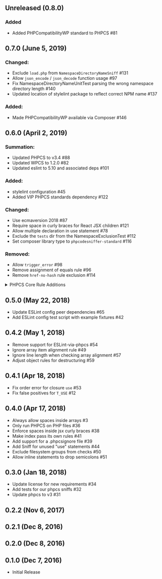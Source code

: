 ## Unreleased (0.8.0)

### Added
 - Added PHPCompatibilityWP standard to PHPCS #81

## 0.7.0 (June 5, 2019)

### Changed:
 - Exclude `load.php` from `NamespaceDirectoryNameSniff` #131
 - Allow `json_encode` / `json_decode` function usage #97
 - Fix NamespaceDirectoryNameUnitTest parsing the wrong namespace directory length #140
 - Updated location of stylelint package to reflect correct NPM name #137

### Added:
 - Made PHPCompatibilityWP available via Composer #146

## 0.6.0 (April 2, 2019)

### Summation:
- Updated PHPCS to v3.4 #88
- Updated WPCS to 1.2.0 #82
- Updated eslint to 5.10 and associated deps #101

### Added:
- stylelint configuration #45
- Added VIP PHPCS standards dependency #122

### Changed:
- Use ecmaversion 2018 #87
- Require space in curly braces for React JSX children #121
- Allow multiple declaration in use statement #78
- Exclude the `tests` dir from the NamespaceExclusionTest #112
- Set composer library type to `phpcodesniffer-standard` #116 

### Removed:
- Allow `trigger_error` #98
- Remove assignment of equals rule #96
- Remove `href-no-hash` rule exclusion #114

<details>
    <summary>PHPCS Core Rule Additions</summary>
    
    https://github.com/WordPress-Coding-Standards/WordPress-Coding-Standards/releases
    * Added new Generic.CodeAnalysis.EmptyPHPStatement sniff
        * Warns when it finds empty PHP open/close tag combinations or superfluous semicolons
    * Added new Generic.Formatting.SpaceBeforeCast sniff
        * Ensures there is exactly 1 space before a type cast, unless the cast statement is indented or multi-line
    * Added new Generic.VersionControl.GitMergeConflict sniff
        * Detects merge conflict artifacts left in files
    * Added Generic.WhiteSpace.IncrementDecrementSpacing sniff
        * Ensures there is no space between the operator and the variable it applies to
    * Added PSR12.Functions.NullableTypeDeclaration sniff
        * Ensures there is no space after the question mark in a nullable type declaration
    * Added new Generic.PHP.LowerCaseType sniff -Ensures PHP types used for type hints, return types, and type casting are lowercase
    * Added new Generic.WhiteSpace.ArbitraryParenthesesSpacing sniff
        * Generates an error for whitespace inside parenthesis that don't belong to a function call/declaration or control structure
        * Generates a warning for any empty parenthesis found
        * Allows the required spacing to be set using the spacing sniff property (default is 0)
        * Allows newlines to be used by setting the ignoreNewlines sniff property (default is false)
    * Added new PSR12.Classes.ClassInstantiation sniff
        * Ensures parenthesis are used when instantiating a new class
    * Added new PSR12.Keywords.ShortFormTypeKeywords sniff
        * Ensures the short form of PHP types is used when type casting
    * Added new PSR12.Namespaces.CompundNamespaceDepth sniff
        * Ensures compound namespace use statements have a max depth of 2 levels The max depth can be changed by setting the 'maxDepth' sniff property in a ruleset.xml file
    * Added new PSR12.Operators.OperatorSpacing sniff -Ensures operators are preceded and followed by at least 1 space
</details> 

## 0.5.0 (May 22, 2018)

- Update ESLint config peer dependencies #65
- Add ESLint config test script with example fixtures #42

## 0.4.2 (May 1, 2018)

- Remove support for ESLint-via-phpcs #54
- Ignore array item alignment rule #49
- Ignore line length when checking array alignment #57
- Adjust object rules for destructuring #59

## 0.4.1 (Apr 18, 2018)

- Fix order error for closure `use` #53
- Fix false positives for `T_USE` #12

## 0.4.0 (Apr 17, 2018)

- Always allow spaces inside arrays #3
- Only run PHPCS on PHP files #36
- Enforce spaces inside jsx curly braces #38
- Make index pass its own rules #41
- Add support for a .phpcsignore file #39
- Add Sniff for unused "use" statements #44
- Exclude filesystem groups from checks #50
- Allow inline statements to drop semicolons #51

## 0.3.0 (Jan 18, 2018)

- Update license for new requirements #34
- Add tests for our phpcs sniffs #32
- Update phpcs to v3 #31

## 0.2.2 (Nov 6, 2017)

## 0.2.1 (Dec 8, 2016)

## 0.2.0 (Dec 8, 2016)

## 0.1.0 (Dec 7, 2016)

- Initial Release
